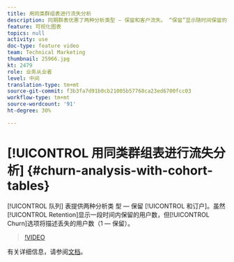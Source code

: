 ```yaml
---
title: 用同类群组表进行流失分析
description: 同期群表优惠了两种分析类型 — 保留和客户流失。 “保留”显示随时间保留的用户数，“客户流失”选项将描述丢失的用户数（1 — 保留）。
feature: 可视化图表
topics: null
activity: use
doc-type: feature video
team: Technical Marketing
thumbnail: 25966.jpg
kt: 2479
role: 业务从业者
level: 中间
translation-type: tm+mt
source-git-commit: f3b3fa7d91b0cb21005b57768ca23ed6700fcc03
workflow-type: tm+mt
source-wordcount: '91'
ht-degree: 30%

---
```



# [!UICONTROL 用同类群组表进行流失分析] {#churn-analysis-with-cohort-tables}

[!UICONTROL 队列] 表提供两种分析类  型 — 保留 [!UICONTROL 和订户]。虽然[!UICONTROL Retention]显示一段时间内保留的用户数，但[!UICONTROL  Churn]选项将描述丢失的用户数（1 — 保留）。

>[!VIDEO](https://video.tv.adobe.com/v/25966/?quality=12)

有关详细信息，请参阅[文档](https://marketing.adobe.com/resources/help/zh_CN/analytics/analysis-workspace/cohort_analysis.html)。
